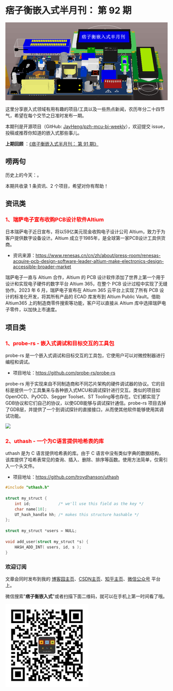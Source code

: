 # 痞子衡嵌入式半月刊： 第 92 期

![](https://raw.githubusercontent.com/JayHeng/pzh-mcu-bi-weekly/master/pics/pzh_mcu_bi_weekly.PNG)

这里分享嵌入式领域有用有趣的项目/工具以及一些热点新闻，农历年分二十四节气，希望在每个交节之日准时发布一期。

本期刊是开源项目（GitHub: [JayHeng/pzh-mcu-bi-weekly](https://github.com/JayHeng/pzh-mcu-bi-weekly)），欢迎提交 issue，投稿或推荐你知道的嵌入式那些事儿。

**上期回顾** ：[《痞子衡嵌入式半月刊： 第 91 期》](https://www.cnblogs.com/henjay724/p/18013504)

## 唠两句

历史上的今天：。

本期共收录 1 条资讯、2 个项目，希望对你有帮助！

## 资讯类

### <font color="red">1、瑞萨电子宣布收购PCB设计软件Altium</font>

日本瑞萨电子近日宣布，将以59亿美元现金收购电子设计公司 Altium，致力于为客户提供数字设备设计。Altium 成立于1985年，是全球第一家PCB设计工具供货商。

 * 资讯来源：https://www.renesas.cn/cn/zh/about/press-room/renesas-acquire-pcb-design-software-leader-altium-make-electronics-design-accessible-broader-market

瑞萨电子一直与 Altium 合作，Altium 的 PCB 设计软件添加了世界上第一个用于设计和实现电子硬件的数字平台 Altium 365，在整个 PCB 设计过程中实现了无缝协作。2023 年 6 月，瑞萨电子宣布在 Altium 365 云平台上实现了所有 PCB 设计的标准化开发，将其所有产品的 ECAD 库发布到 Altium Public Vault。借助 Altium365 上的制造商零件搜索等功能，客户可以直接从 Altium 库中选择瑞萨电子零件，以加快上市速度。

## 项目类

### <font color="red">1、probe-rs - 嵌入式调试和目标交互的工具包</font>

probe-rs 是一个嵌入式调试和目标交互的工具包，它使用户可以对微控制器进行编程和调试。

 * 项目地址：https://github.com/probe-rs/probe-rs

probe-rs 用于实现来自不同制造商和不同芯片架构的硬件调试器的协议。它的目标是提供一个工具集来与各种嵌入式MCU和调试探针进行交互。类似的项目如 OpenOCD、PyOCD、Segger Toolset、ST Tooling等也存在。它们都实现了GDB协议和它们自己的协议，以使GDB能够与调试探针通信。probe-rs 项目去掉了GDB层，并提供了一个到调试探针的直接接口，从而使其他软件能够使用其调试功能。

![](https://raw.githubusercontent.com/JayHeng/pzh-mcu-bi-weekly/master/pics/issue-092/)

### <font color="red">2、uthash - 一个为C语言提供哈希表的库</font>

uthash 是为 C 语言提供哈希表的库。由于 C 语言中没有类似字典的数据结构，该库提供了哈希表常见的查询、插入、删除、排序等函数。使用方法简单，仅需引入一个头文件。

 * 项目地址：https://github.com/troydhanson/uthash

```C
#include "uthash.h"

struct my_struct {
    int id;            /* we'll use this field as the key */
    char name[10];
    UT_hash_handle hh; /* makes this structure hashable */
};

struct my_struct *users = NULL;

void add_user(struct my_struct *s) {
    HASH_ADD_INT( users, id, s );
}
```

### 欢迎订阅

文章会同时发布到我的 [博客园主页](https://www.cnblogs.com/henjay724/)、[CSDN主页](https://blog.csdn.net/henjay724)、[知乎主页](https://www.zhihu.com/people/henjay724)、[微信公众号](http://weixin.sogou.com/weixin?type=1&query=痞子衡嵌入式) 平台上。

微信搜索"__痞子衡嵌入式__"或者扫描下面二维码，就可以在手机上第一时间看了哦。

![](https://raw.githubusercontent.com/JayHeng/pzhmcu-picture/master/wechat/pzhMcu_qrcode_258x258.jpg)

